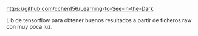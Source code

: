 https://github.com/cchen156/Learning-to-See-in-the-Dark

Lib de tensorflow para obtener buenos resultados a partir de ficheros raw con muy poca luz.
